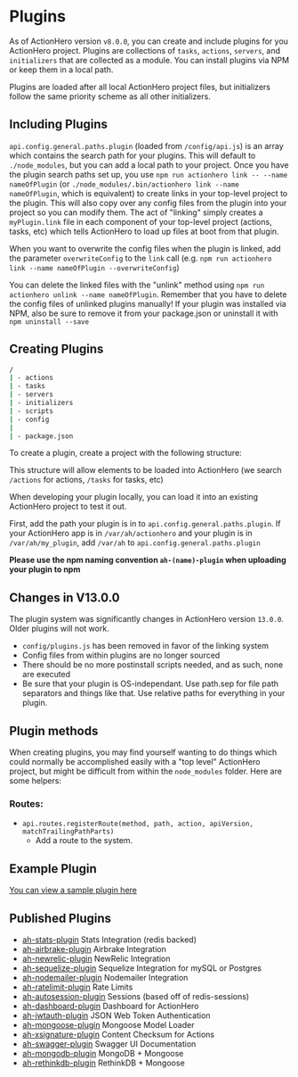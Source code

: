 # Plugins

As of ActionHero version `v8.0.0`, you can create and include plugins for you ActionHero project.  Plugins are collections of `tasks`, `actions`, `servers`, and `initializers` that are collected as a module.  You can install plugins via NPM or keep them in a local path.

Plugins are loaded after all local ActionHero project files, but initializers follow the same priority scheme as all other initializers.

## Including Plugins

`api.config.general.paths.plugin` (loaded from `/config/api.js`) is an array which contains the search path for your plugins.  This will default to `./node_modules`, but you can add a local path to your project.  Once you have the plugin search paths set up, you use `npm run actionhero link -- --name nameOfPlugin` (or `./node_modules/.bin/actionhero link --name nameOfPlugin`, which is equivalent) to create links in your top-level project to the plugin.  This will also copy over any config files from the plugin into your project so you can modify them.  The act of "linking" simply creates a `myPlugin.link` file in each component of your top-level project (actions, tasks, etc) which tells ActionHero to load up files at boot from that plugin.  

When you want to overwrite the config files when the plugin is linked, add the parameter `overwriteConfig` to the `link` call (e.g. `npm run actionhero link --name nameOfPlugin --overwriteConfig`)

You can delete the linked files with the "unlink" method using  `npm run actionhero unlink --name nameOfPlugin`.
Remember that you have to delete the config files of unlinked plugins manually!
If your plugin was installed via NPM, also be sure to remove it from your package.json or uninstall it with `npm uninstall --save`

## Creating Plugins

```bash
/
| - actions
| - tasks
| - servers
| - initializers
| - scripts
| - config
|
| - package.json
```

To create a plugin, create a project with the following structure:

This structure will allow elements to be loaded into ActionHero (we search `/actions` for actions, `/tasks` for tasks, etc)

When developing your plugin locally, you can load it into an existing ActionHero project to test it out.

First, add the path your plugin is in to `api.config.general.paths.plugin`.  If your ActionHero app is in `/var/ah/actionhero` and your plugin is in `/var/ah/my_plugin`, add `/var/ah` to `api.config.general.paths.plugin`

**Please use the npm naming convention `ah-(name)-plugin` when uploading your plugin to npm**

## Changes in V13.0.0  

The plugin system was significantly changes in ActionHero version `13.0.0`.  Older plugins will not work.  
- `config/plugins.js` has been removed in favor of the linking system
- Config files from within plugins are no longer sourced
- There should be no more postinstall scripts needed, and as such, none are executed
- Be sure that your plugin is OS-independant. Use path.sep for file path separators and things like that. Use relative paths for everything in your plugin.

## Plugin methods

When creating plugins, you may find yourself wanting to do things which could normally be accomplished easily with a "top level" ActionHero project, but might be difficult from within the `node_modules` folder.  Here are some helpers:

### Routes:

- `api.routes.registerRoute(method, path, action, apiVersion, matchTrailingPathParts)`
  - Add a route to the system.  

## Example Plugin

[You can view a sample plugin here](https://github.com/evantahler/ah-sample-plugin)

## Published Plugins

- [ah-stats-plugin](https://github.com/evantahler/ah-stats-plugin) Stats Integration (redis backed)
- [ah-airbrake-plugin](https://github.com/evantahler/ah-airbrake-plugin) Airbrake Integration
- [ah-newrelic-plugin](https://github.com/evantahler/ah-newrelic-plugin) NewRelic Integration
- [ah-sequelize-plugin](https://github.com/evantahler/ah-sequelize-plugin) Sequelize Integration for mySQL or Postgres
- [ah-nodemailer-plugin](https://github.com/panjiesw/ah-nodemailer-plugin) Nodemailer Integration
- [ah-ratelimit-plugin](https://github.com/innerdvations/ah-ratelimit-plugin) Rate Limits
- [ah-autosession-plugin](https://github.com/innerdvations/ah-autosession-plugin) Sessions (based off of redis-sessions)
- [ah-dashboard-plugin](https://github.com/S3bb1/ah-dashboard-plugin) Dashboard for ActionHero
- [ah-jwtauth-plugin](https://github.com/lookaflyingdonkey/ah-jwtauth-plugin) JSON Web Token Authentication
- [ah-mongoose-plugin](https://github.com/lookaflyingdonkey/ah-mongoose-plugin) Mongoose Model Loader
- [ah-xsignature-plugin](https://github.com/lookaflyingdonkey/ah-xsignature-plugin) Content Checksum for Actions
- [ah-swagger-plugin](https://github.com/supamii/ah-swagger-plugin) Swagger UI Documentation
- [ah-mongodb-plugin](https://github.com/eduardogch/ah-mongodb-plugin) MongoDB + Mongoose
- [ah-rethinkdb-plugin](https://github.com/eduardogch/ah-rethinkdb-plugin) RethinkDB + Mongoose
